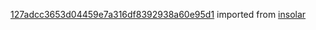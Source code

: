 [127adcc3653d04459e7a316df8392938a60e95d1](https://github.com/insolar/insolar/commit/127adcc3653d04459e7a316df8392938a60e95d1) imported from [insolar](https://github.com/insolar/insolar)
